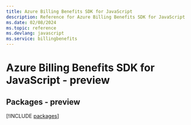 ```yaml
---
title: Azure Billing Benefits SDK for JavaScript
description: Reference for Azure Billing Benefits SDK for JavaScript
ms.date: 02/08/2024
ms.topic: reference
ms.devlang: javascript
ms.service: billingbenefits
---
```

# Azure Billing Benefits SDK for JavaScript - preview
## Packages - preview
[!INCLUDE [packages](billing-benefits-index.md)]